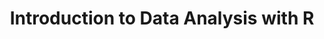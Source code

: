 ---
layout: workshop
category: workshop
title: "Introduction to Data Analysis with R"
time: 10:00 AM - 1:00 PM PST
human_date: "May 1, 2, and 8"
year: 2025
location: UC Santa Barbara Library, Room 2509
instructors: Allie Caughman, Sigrid Van Den Abeele, Arieanna Balbar
helpers: Tess Ivinjack, Marcel Rodriguez-Riccelli, Rachel King, Colleen McCamy, Ken Howard
pre_workshop_survey: "https://ucsb.co1.qualtrics.com/jfe/form/SV_bJeIoxjp1A9Xx3M?slug=2025-05-01-ucsb-r"
post_workshop_survey: "https://ucsb.co1.qualtrics.com/jfe/form/SV_0lD2XHnezknmSr4?slug=2025-05-01-ucsb-r"
shoreline_url: "https://tinyurl.com/ucsbcarp-s25-r-w"
lesson_url:
description: "This is an introduction to R designed for participants with no programming experience. It starts with information about the R programming language and the RStudio interface. It then moves to loading in data and exploring how to visualise it with ggplot2. The next episode takes learners through an exploration of data frames and some common data cleaning operations, before discussing vectors and factors. The final episode introduces the flow of data in R, and how to combine operations to select, filter, and mutate a data frame.
<br><br>
This lesson assumes no prior knowledge of R or RStudio and no programming experience."
---